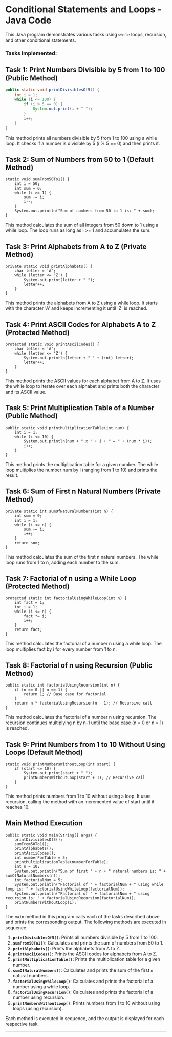 # Conditional Statements and Loops - Java Code

This Java program demonstrates various tasks using `while` loops, recursion, and other conditional statements.

### Tasks Implemented:

## Task 1: Print Numbers Divisible by 5 from 1 to 100 (Public Method)

```java
public static void printDivisiblesOf5() {
    int i = 1;
    while (i <= 100) {
        if (i % 5 == 0) {
            System.out.print(i + " ");
        }
        i++;
    }
}
```
This method prints all numbers divisible by 5 from 1 to 100 using a while loop. It checks if a number is divisible by 5 (i % 5 == 0) and then prints it.

## Task 2: Sum of Numbers from 50 to 1 (Default Method)
```
static void sumFrom50To1() {
    int i = 50;
    int sum = 0;
    while (i >= 1) {
        sum += i;
        i--;
    }
    System.out.println("Sum of numbers from 50 to 1 is: " + sum);
}
```
This method calculates the sum of all integers from 50 down to 1 using a while loop. The loop runs as long as i >= 1 and accumulates the sum.

## Task 3: Print Alphabets from A to Z (Private Method)
```
private static void printAlphabets() {
    char letter = 'A';
    while (letter <= 'Z') {
        System.out.print(letter + " ");
        letter++;
    }
}
```
This method prints the alphabets from A to Z using a while loop. It starts with the character 'A' and keeps incrementing it until 'Z' is reached.

## Task 4: Print ASCII Codes for Alphabets A to Z (Protected Method)
```
protected static void printAsciiCodes() {
    char letter = 'A';
    while (letter <= 'Z') {
        System.out.println(letter + " " + (int) letter);
        letter++;
    }
}
```
This method prints the ASCII values for each alphabet from A to Z. It uses the while loop to iterate over each alphabet and prints both the character and its ASCII value.

## Task 5: Print Multiplication Table of a Number (Public Method)
```
public static void printMultiplicationTable(int num) {
    int i = 1;
    while (i <= 10) {
        System.out.println(num + " x " + i + " = " + (num * i));
        i++;
    }
}
```
This method prints the multiplication table for a given number. The while loop multiplies the number num by i (ranging from 1 to 10) and prints the result.

## Task 6: Sum of First n Natural Numbers (Private Method)
```
private static int sumOfNaturalNumbers(int n) {
    int sum = 0;
    int i = 1;
    while (i <= n) {
        sum += i;
        i++;
    }
    return sum;
}
```
This method calculates the sum of the first n natural numbers. The while loop runs from 1 to n, adding each number to the sum.

## Task 7: Factorial of n using a While Loop (Protected Method)
```
protected static int factorialUsingWhileLoop(int n) {
    int fact = 1;
    int i = 1;
    while (i <= n) {
        fact *= i;
        i++;
    }
    return fact;
}
```
This method calculates the factorial of a number n using a while loop. The loop multiplies fact by i for every number from 1 to n.

## Task 8: Factorial of n using Recursion (Public Method)
```
public static int factorialUsingRecursion(int n) {
    if (n == 0 || n == 1) {
        return 1; // Base case for factorial
    }
    return n * factorialUsingRecursion(n - 1); // Recursive call
}
```
This method calculates the factorial of a number n using recursion. The recursion continues multiplying n by n-1 until the base case (n = 0 or n = 1) is reached.

## Task 9: Print Numbers from 1 to 10 Without Using Loops (Default Method)
```
static void printNumbersWithoutLoop(int start) {
    if (start <= 10) {
        System.out.print(start + " ");
        printNumbersWithoutLoop(start + 1); // Recursive call
    }
}
```
This method prints numbers from 1 to 10 without using a loop. It uses recursion, calling the method with an incremented value of start until it reaches 10.

## Main Method Execution
```
public static void main(String[] args) {
    printDivisiblesOf5();
    sumFrom50To1();
    printAlphabets();
    printAsciiCodes();
    int numberForTable = 5;
    printMultiplicationTable(numberForTable);
    int n = 10;
    System.out.println("Sum of first " + n + " natural numbers is: " + sumOfNaturalNumbers(n));
    int factorialNum = 5;
    System.out.println("Factorial of " + factorialNum + " using while loop is: " + factorialUsingWhileLoop(factorialNum));
    System.out.println("Factorial of " + factorialNum + " using recursion is: " + factorialUsingRecursion(factorialNum));
    printNumbersWithoutLoop(1);
}
```

The `main` method in this program calls each of the tasks described above and prints the corresponding output. The following methods are executed in sequence:

1. **`printDivisiblesOf5()`**: Prints all numbers divisible by 5 from 1 to 100.
2. **`sumFrom50To1()`**: Calculates and prints the sum of numbers from 50 to 1.
3. **`printAlphabets()`**: Prints the alphabets from A to Z.
4. **`printAsciiCodes()`**: Prints the ASCII codes for alphabets from A to Z.
5. **`printMultiplicationTable()`**: Prints the multiplication table for a given number.
6. **`sumOfNaturalNumbers()`**: Calculates and prints the sum of the first `n` natural numbers.
7. **`factorialUsingWhileLoop()`**: Calculates and prints the factorial of a number using a while loop.
8. **`factorialUsingRecursion()`**: Calculates and prints the factorial of a number using recursion.
9. **`printNumbersWithoutLoop()`**: Prints numbers from 1 to 10 without using loops (using recursion).

Each method is executed in sequence, and the output is displayed for each respective task.

---
